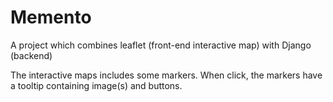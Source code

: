 # Memento

A project which combines leaflet (front-end interactive map) with Django (backend)

The interactive maps includes some markers. When click, the markers have a tooltip containing image(s) and buttons.